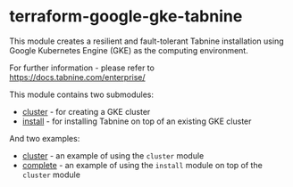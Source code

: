 # terraform-google-gke-tabnine

This module creates a resilient and fault-tolerant Tabnine installation using Google
Kubernetes Engine (GKE) as the computing environment.

For further information - please refer to https://docs.tabnine.com/enterprise/

This module contains two submodules:
- [cluster](modules/cluster) - for creating a GKE cluster 
- [install](modules/install) - for installing Tabnine on top of an existing GKE cluster

And two examples:
- [cluster](examples/cluster) - an example of using the `cluster` module
- [complete](examples/complete) - an example of using the `install` module on top of the `cluster` module
